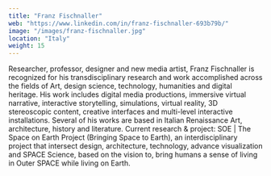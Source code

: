 ```yaml
---
title: "Franz Fischnaller"
web: "https://www.linkedin.com/in/franz-fischnaller-693b79b/"
image: "/images/franz-fischnaller.jpg"
location: "Italy"
weight: 15
---
```


Researcher, professor, designer and new media artist, Franz Fischnaller is recognized for his transdisciplinary research and work accomplished across the fields of Art, design science, technology, humanities and digital heritage. His work includes digital media productions, immersive virtual narrative, interactive storytelling, simulations, virtual reality, 3D stereoscopic content, creative interfaces and multi-level interactive installations. Several of his works are based in Italian Renaissance Art, architecture, history and literature. Current research & project: SOE | The Space on Earth Project (Bringing Space to Earth), an interdisciplinary project that intersect design, architecture, technology, advance visualization and SPACE Science, based on the vision to, bring humans a sense of living in Outer SPACE while living on Earth.

